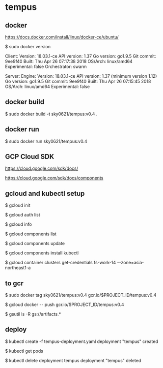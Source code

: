 # tempus

## docker

https://docs.docker.com/install/linux/docker-ce/ubuntu/

$ sudo docker version

Client:
 Version:      18.03.1-ce
 API version:  1.37
 Go version:   go1.9.5
 Git commit:   9ee9f40
 Built:        Thu Apr 26 07:17:38 2018
 OS/Arch:      linux/amd64
 Experimental: false
 Orchestrator: swarm

Server:
 Engine:
  Version:      18.03.1-ce
  API version:  1.37 (minimum version 1.12)
  Go version:   go1.9.5
  Git commit:   9ee9f40
  Built:        Thu Apr 26 07:15:45 2018
  OS/Arch:      linux/amd64
  Experimental: false

## docker build

$ sudo docker build -t sky0621/tempus:v0.4 .

## docker run

$ sudo docker run sky0621/tempus:v0.4

## GCP Cloud SDK

https://cloud.google.com/sdk/docs/

https://cloud.google.com/sdk/docs/components

## gcloud and kubectl setup

$ gcloud init

$ gcloud auth list

$ gcloud info

$ gcloud components list

$ gcloud components update

$ gcloud components install kubectl

$ gcloud container clusters get-credentials fs-work-14 --zone=asia-northeast1-a

## to gcr

$ sudo docker tag sky0621/tempus:v0.4 gcr.io/$PROJECT_ID/tempus:v0.4

$ gcloud docker -- push gcr.io/$PROJECT_ID/tempus:v0.4

$ gsutil ls -R gs://artifacts.*

## deploy

$ kubectl create -f tempus-deployment.yaml
deployment "tempus" created

$ kubectl get pods

$ kubectl delete deployment tempus
deployment "tempus" deleted
